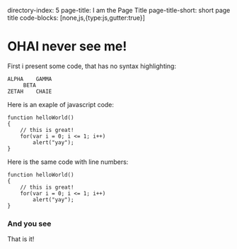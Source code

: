 directory-index: 5
page-title: I am the Page Title
page-title-short: short page title
code-blocks: [none,js,{type:js,gutter:true}]


# OHAI never see me!

First i present some code, that has no syntax highlighting:

    ALPHA    GAMMA
         BETA
    ZETAH    CHAIE

Here is an exaple of javascript code:

    function helloWorld()
    {
        // this is great!
        for(var i = 0; i <= 1; i++)
            alert("yay");
    }


Here is the same code with line numbers:

    function helloWorld()
    {
        // this is great!
        for(var i = 0; i <= 1; i++)
            alert("yay");
    }



### And you see

That is it!

